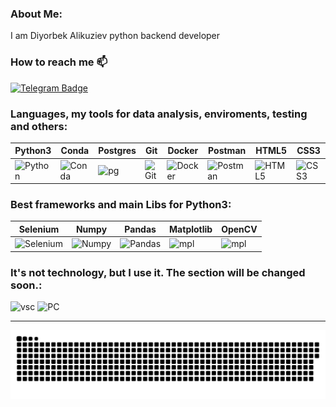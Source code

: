 ### About Me: 

I am Diyorbek Alikuziev python backend developer

### How to reach me :mailbox:
[![Telegram Badge](https://img.shields.io/badge/Telegram-blue?style=flat&logo=telegram&logoColor=white)](https://t.me/dalikuziev)

<div>
  
### Languages, my tools for data analysis, enviroments, testing and others:
| Python3 | Conda | Postgres | Git | Docker | Postman | HTML5 | CSS3 |
|----------|----------|----------|----------|----------|----------|----------|----------|
|  <img src="https://github.com/dalikuziev/devicon/blob/master/icons/python/python-original.svg" title="Python"  alt="Python" width="55" height="55"/> |<img src="https://github.com/dalikuziev/devicon/blob/master/icons/anaconda/anaconda-original-wordmark.svg" title="Anaconda" alt="Conda" width="55" height="55"/>|<img src="https://github.com/dalikuziev/devicon/blob/master/icons/postgresql/postgresql-original.svg" title="pg" alt="pg" width="55" height="55"/>|<img src="https://github.com/dalikuziev/devicon/blob/master/icons/git/git-original-wordmark.svg" title="Git" alt="Git" width="55" height="55"/>|<img src="https://github.com/dalikuziev/devicon/blob/master/icons/docker/docker-original-wordmark.svg" title="Docker" alt="Docker" width="55" height="55"/>|<img src="https://github.com/dalikuziev/devicon/blob/master/icons/postman/postman-original-wordmark.svg" title="Postman" alt="Postman" width="55" height="55"/>|<img src="https://github.com/dalikuziev/devicon/blob/master/icons/html5/html5-original-wordmark.svg" title="HTML5" alt="HTML5" width="55" height="55"/>|<img src="https://github.com/dalikuziev/devicon/blob/master/icons/css3/css3-original-wordmark.svg" title="CSS3" alt="CSS3" width="55" height="55"/>|

### Best frameworks and main Libs for Python3:
| Selenium | Numpy | Pandas | Matplotlib | OpenCV |
|----------|----------|----------|----------|----------|
|  <img src="https://github.com/dalikuziev/devicon/blob/master/icons/selenium/selenium-original.svg" title="Selenium"  alt="Selenium" width="55" height="55"/>|  <img src="https://github.com/dalikuziev/devicon/blob/master/icons/numpy/numpy-original-wordmark.svg" title="Numpy" alt="Numpy" width="55" height="55"/>|  <img src="https://github.com/dalikuziev/devicon/blob/master/icons/pandas/pandas-original.svg" title="Pandas" alt="Pandas" width="55" height="55"/>|  <img src="https://github.com/dalikuziev/devicon/blob/master/icons/matplotlib/matplotlib-original.svg" title="mpl" alt="mpl" width="55" height="55"/>| <img src="https://github.com/dalikuziev/devicon/blob/master/icons/opencv/opencv-original.svg" title="mpl" alt="mpl" width="55" height="55"/>|

### It's not technology, but I use it. The section will be changed soon.:
  <img src="https://github.com/dalikuziev/devicon/blob/master/icons/vscode/vscode-original-wordmark.svg" title="vsc" alt="vsc" width="30" height="30"/>
  <img src="https://github.com/dalikuziev/devicon/blob/master/icons/pycharm/pycharm-original.svg" title="PC" alt="PC" width="30" height="30"/>

</div>

---

<p align="center">
 <img width="1000" src="snake.svg" alt="snake"/>
</p>
